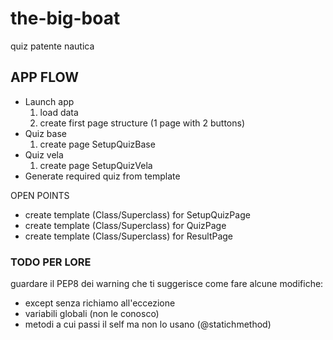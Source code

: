 # the-big-boat
quiz patente nautica

## APP FLOW
- Launch app 
   1. load data
   2. create first page structure (1 page with 2 buttons)
- Quiz base
   1. create page SetupQuizBase
- Quiz vela
   1. create page SetupQuizVela
- Generate required quiz from template


OPEN POINTS
- create template (Class/Superclass) for SetupQuizPage
- create template (Class/Superclass) for QuizPage
- create template (Class/Superclass) for ResultPage

### TODO PER LORE

guardare il PEP8 dei warning che ti suggerisce come fare alcune modifiche:
- except senza richiamo all'eccezione
- variabili globali (non le conosco)
- metodi a cui passi il self ma non lo usano (@statichmethod)